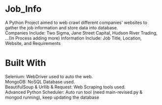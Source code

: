 # Job_Info
A Python Project aimed to web crawl different companies' websites to gather the job information and store data into database.
</br>
Companies Include: Two Sigma, Jane Street Capital, Hudson River Trading, ...(In Process adding more)
Information Include: Job Title, Location, Website, and Requirements 

# Built With
Selenium: WebDriver used to auto the web. </br>
MongoDB: NoSQL Database used. </br>
BeautifulSoup & Urllib & Request: Web Scraping tools used. </br>
Advanced Python Scheduler: Auto run tool (need main-revised.py & mongod running), keep updating the database 
